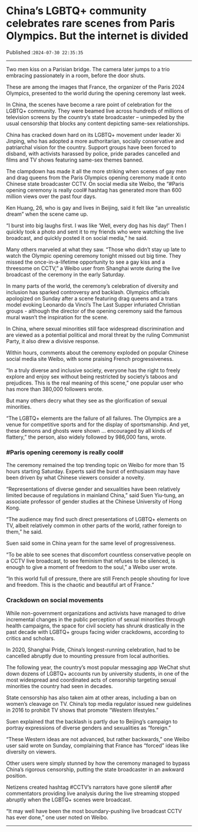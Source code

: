 # China’s LGBTQ+ community celebrates rare scenes from Paris Olympics. But the internet is divided

Published :`2024-07-30 22:35:35`

---

Two men kiss on a Parisian bridge. The camera later jumps to a  trio embracing passionately in a room, before the door shuts.

These are among the images that France, the organizer of the Paris 2024 Olympics, presented to the world during the opening ceremony last week.

In China, the scenes have become a rare point of celebration for the LGBTQ+ community. They were beamed live across hundreds of millions of television screens by the country’s state broadcaster – unimpeded by the usual censorship that blocks any content depicting same-sex relationships.

China has cracked down hard on its LGBTQ+ movement under leader Xi Jinping, who has adopted a more authoritarian, socially conservative and patriarchal vision for the country. Support groups have been forced to disband, with activists harassed by police, pride parades cancelled and films and TV shows featuring same-sex themes banned.

The clampdown has made it all the more striking when scenes of gay men and drag queens from the Paris Olympics opening ceremony made it onto Chinese state broadcaster CCTV. On social media site Weibo, the “#Paris opening ceremony is really cool# hashtag has generated more than 600 million views over the past four days.

Ken Huang, 26, who is gay and lives in Beijing, said it felt like “an unrealistic dream” when the scene came up.

“I burst into big laughs first. I was like ‘Well, every dog has his day!’ Then I quickly took a photo and sent it to my friends who were watching the live broadcast, and quickly posted it on social media,” he said.

Many others marveled at what they saw. “Those who didn’t stay up late to watch the Olympic opening ceremony tonight missed out big time. They missed the once-in-a-lifetime opportunity to see a gay kiss and a threesome on CCTV,” a Weibo user from Shanghai wrote during the live broadcast of the ceremony in the early Saturday.

In many parts of the world, the ceremony’s celebration of diversity and inclusion has sparked controversy and backlash. Olympics officials apologized on Sunday after a scene featuring drag queens and a trans model evoking Leonardo da Vinci’s The Last Supper infuriated Christian groups - although the director of the opening ceremony said the famous mural wasn’t the inspiration for the scene.

In China, where sexual minorities still face widespread discrimination and are viewed as a potential political and moral threat by the ruling Communist Party, it also drew a divisive response.

Within hours, comments about the ceremony exploded on popular Chinese social media site Weibo, with some praising French progressiveness.

“In a truly diverse and inclusive society, everyone has the right to freely explore and enjoy sex without being restricted by society’s taboos and prejudices. This is the real meaning of this scene,” one popular user who has more than 380,000 followers wrote.

But many others decry what they see as the glorification of sexual minorities.

“The LGBTQ+ elements are the failure of all failures. The Olympics are a venue for competitive sports and for the display of sportsmanship. And yet, these demons and ghosts were shown … encouraged by all kinds of flattery,” the person, also widely followed by 986,000 fans, wrote.

### #Paris opening ceremony is really cool#

The ceremony remained the top trending topic on Weibo for more than 15 hours starting Saturday. Experts said the burst of enthusiasm may have been driven by what Chinese viewers consider a novelty.

“Representations of diverse gender and sexualities have been relatively limited because of regulations in mainland China,” said Suen Yiu-tung, an associate professor of gender studies at the Chinese University of Hong Kong.

“The audience may find such direct presentations of LGBTQ+ elements on TV, albeit relatively common in other parts of the world, rather foreign to them,” he said.

Suen said some in China yearn for the same level of progressiveness.

“To be able to see scenes that discomfort countless conservative people on a CCTV live broadcast, to see feminism that refuses to be silenced, is enough to give a moment of freedom to the soul,” a Weibo user wrote.

“In this world full of pressure, there are still French people shouting for love and freedom. This is the chaotic and beautiful art of France.”

### Crackdown on social movements

While non-government organizations and activists have managed to drive incremental changes in the public perception of sexual minorities through health campaigns, the space for civil society has shrunk drastically in the past decade with LGBTQ+ groups facing wider crackdowns, according to critics and scholars.

In 2020, Shanghai Pride, China’s longest-running celebration, had to be cancelled abruptly due to mounting pressure from local authorities.

The following year, the country’s most popular messaging app WeChat shut down dozens of LGBTQ+ accounts run by university students, in one of the most widespread and coordinated acts of censorship targeting sexual minorities the country had seen in decades.

State censorship has also taken aim at other areas, including a ban on women’s cleavage on TV. China’s top media regulator issued new guidelines in 2016 to prohibit TV shows that promote “Western lifestyles.”

Suen explained that the backlash is partly due to Beijing’s campaign to portray expressions of diverse genders and sexualities as “foreign.”

“These Western ideas are not advanced, but rather backwards,” one Weibo user said wrote on Sunday, complaining that France has “forced” ideas like diversity on viewers.

Other users were simply stunned by how the ceremony managed to bypass China’s rigorous censorship, putting the state broadcaster in an awkward position.

Netizens created hashtag #CCTV’s narrators have gone silent# after commentators providing live analysis during the live streaming stopped abruptly when the LGBTQ+ scenes were broadcast.

“It may well have been the most boundary-pushing live broadcast CCTV has ever done,” one user noted on Weibo.

---

